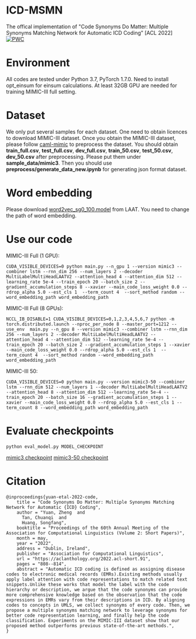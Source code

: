 # ICD-MSMN
The offical implementation of "Code Synonyms Do Matter: Multiple Synonyms Matching Network for Automatic ICD Coding" [ACL 2022]
[![PWC](https://img.shields.io/endpoint.svg?url=https://paperswithcode.com/badge/code-synonyms-do-matter-multiple-synonyms-1/medical-code-prediction-on-mimic-iii)](https://paperswithcode.com/sota/medical-code-prediction-on-mimic-iii?p=code-synonyms-do-matter-multiple-synonyms-1)

# Environment
All codes are tested under Python 3.7, PyTorch 1.7.0.
Need to install opt_einsum for einsum calculations.
At least 32GB GPU are needed for training MIMIC-III full setting.

# Dataset
We only put several samples for each dataset.
One need to obtain licences to download MIMIC-III dataset.
Once you obtain the MIMIC-III dataset, please follow [caml-mimic](https://github.com/jamesmullenbach/caml-mimic) to preprocess the dataset.
You should obtain **train_full.csv**, **test_full.csv**, **dev_full.csv**, **train_50.csv**, **test_50.csv**, **dev_50.csv** after preprocessing.
Please put them under **sample_data/mimic3**.
Then you should use **preprocess/generate_data_new.ipynb** for generating json format dataset.

# Word embedding
Please download [word2vec_sg0_100.model](https://github.com/aehrc/LAAT/blob/master/data/embeddings/word2vec_sg0_100.model) from LAAT.
You need to change the path of word embedding.

# Use our code
MIMIC-III Full (1 GPU):
```
CUDA_VISIBLE_DEVICES=0 python main.py --n_gpu 1 --version mimic3 --combiner lstm --rnn_dim 256 --num_layers 2 --decoder MultiLabelMultiHeadLAATV2 --attention_head 4 --attention_dim 512 --learning_rate 5e-4 --train_epoch 20 --batch_size 2 --gradient_accumulation_steps 8 --xavier --main_code_loss_weight 0.0 --rdrop_alpha 5.0 --est_cls 1  --term_count 4  --sort_method random --word_embedding_path word_embedding_path
```

MIMIC-III Full (8 GPUs):
```
NCCL_IB_DISABLE=1 CUDA_VISIBLE_DEVICES=0,1,2,3,4,5,6,7 python -m torch.distributed.launch --nproc_per_node 8 --master_port=1212 --use_env  main.py --n_gpu 8 --version mimic3 --combiner lstm --rnn_dim 256 --num_layers 2 --decoder MultiLabelMultiHeadLAATV2 --attention_head 4 --attention_dim 512 --learning_rate 5e-4 --train_epoch 20 --batch_size 2 --gradient_accumulation_steps 1 --xavier --main_code_loss_weight 0.0 --rdrop_alpha 5.0 --est_cls 1  --term_count 4  --sort_method random --word_embedding_path word_embedding_path
```

MIMIC-III 50:
```
CUDA_VISIBLE_DEVICES=0 python main.py --version mimic3-50 --combiner lstm --rnn_dim 512 --num_layers 1 --decoder MultiLabelMultiHeadLAATV2 --attention_head 8 --attention_dim 512 --learning_rate 5e-4 --train_epoch 20 --batch_size 16 --gradient_accumulation_steps 1 --xavier --main_code_loss_weight 0.0 --rdrop_alpha 5.0 --est_cls 1 --term_count 8 --word_embedding_path word_embedding_path
```

# Evaluate checkpoints
```
python eval_model.py MODEL_CHECKPOINT
```
[mimic3 checkpoint](https://drive.google.com/file/d/1Ru9AM3FJuBVWSvPDUV13vWhWDzFw_qAD/view?usp=sharing)
[mimic3-50 checkpoint](https://drive.google.com/file/d/18Ny2R9WLWWa2UpyReaBn-zoSb1Uga9yX/view?usp=sharing)

# Citation
```
@inproceedings{yuan-etal-2022-code,
    title = "Code Synonyms Do Matter: Multiple Synonyms Matching Network for Automatic {ICD} Coding",
    author = "Yuan, Zheng  and
      Tan, Chuanqi  and
      Huang, Songfang",
    booktitle = "Proceedings of the 60th Annual Meeting of the Association for Computational Linguistics (Volume 2: Short Papers)",
    month = may,
    year = "2022",
    address = "Dublin, Ireland",
    publisher = "Association for Computational Linguistics",
    url = "https://aclanthology.org/2022.acl-short.91",
    pages = "808--814",
    abstract = "Automatic ICD coding is defined as assigning disease codes to electronic medical records (EMRs).Existing methods usually apply label attention with code representations to match related text snippets.Unlike these works that model the label with the code hierarchy or description, we argue that the code synonyms can provide more comprehensive knowledge based on the observation that the code expressions in EMRs vary from their descriptions in ICD. By aligning codes to concepts in UMLS, we collect synonyms of every code. Then, we propose a multiple synonyms matching network to leverage synonyms for better code representation learning, and finally help the code classification. Experiments on the MIMIC-III dataset show that our proposed method outperforms previous state-of-the-art methods.",
}
```
